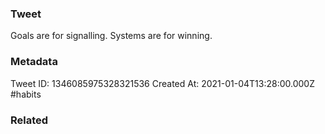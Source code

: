 ### Tweet
Goals are for signalling. Systems are for winning.

### Metadata
Tweet ID: 1346085975328321536
Created At: 2021-01-04T13:28:00.000Z
#habits 

### Related


